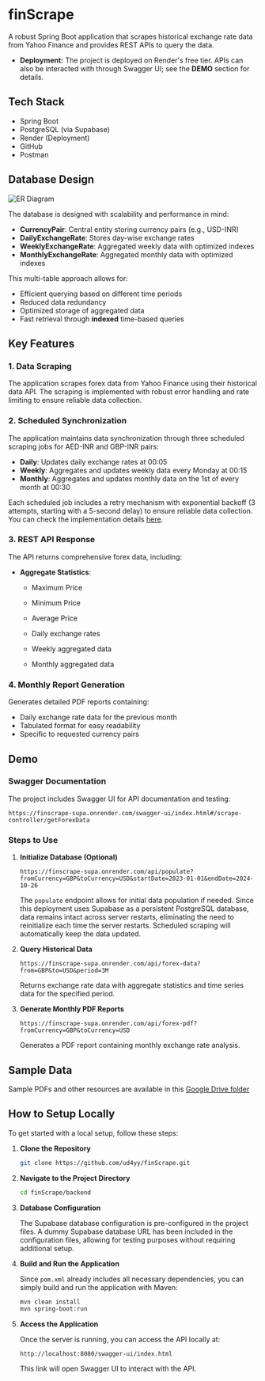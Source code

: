 

# finScrape

A robust Spring Boot application that scrapes historical exchange rate data from Yahoo Finance and provides REST APIs to query the data.

- **Deployment:** The project is deployed on Render's free tier. APIs can also be interacted with through Swagger UI; see the **DEMO** section for details.

## Tech Stack
- Spring Boot
- PostgreSQL (via Supabase)
- Render (Deployment)
- GitHub
- Postman

## Database Design
<img src="https://drive.google.com/uc?id=1hx9nyB9AfAWkUPcBw3upmYLifn9kGIc1" alt="ER Diagram" style="max-width: 100%; height: auto;">

The database is designed with scalability and performance in mind:
- **CurrencyPair**: Central entity storing currency pairs (e.g., USD-INR)
- **DailyExchangeRate**: Stores day-wise exchange rates
- **WeeklyExchangeRate**: Aggregated weekly data with optimized indexes
- **MonthlyExchangeRate**: Aggregated monthly data with optimized indexes

This multi-table approach allows for:
- Efficient querying based on different time periods
- Reduced data redundancy
- Optimized storage of aggregated data
- Fast retrieval through **indexed** time-based queries

## Key Features

### 1. Data Scraping
The application scrapes forex data from Yahoo Finance using their historical data API. The scraping is implemented with robust error handling and rate limiting to ensure reliable data collection.

### 2. Scheduled Synchronization
The application maintains data synchronization through three scheduled scraping jobs for AED-INR and GBP-INR pairs:
- **Daily**: Updates daily exchange rates at 00:05
- **Weekly**: Aggregates and updates weekly data every Monday at 00:15  
- **Monthly**: Aggregates and updates monthly data on the 1st of every month at 00:30 

Each scheduled job includes a retry mechanism with exponential backoff (3 attempts, starting with a 5-second delay) to ensure reliable data collection. You can check the implementation details [here](https://github.com/ud4yy/finScrape/blob/main/backend/src/main/java/com/vance/backend/config/ForexSchedulerConfig.java).

### 3. REST API Response
The API returns comprehensive forex data, including:
- **Aggregate Statistics**:
  - Maximum Price
  - Minimum Price
  - Average Price

  - Daily exchange rates
  - Weekly aggregated data
  - Monthly aggregated data

### 4. Monthly Report Generation
Generates detailed PDF reports containing:
- Daily exchange rate data for the previous month
- Tabulated format for easy readability
- Specific to requested currency pairs

## Demo

### Swagger Documentation
The project includes Swagger UI for API documentation and testing:
```
https://finscrape-supa.onrender.com/swagger-ui/index.html#/scrape-controller/getForexData
```

### Steps to Use

1. **Initialize Database (Optional)**
   ```
   https://finscrape-supa.onrender.com/api/populate?fromCurrency=GBP&toCurrency=USD&startDate=2023-01-01&endDate=2024-10-26
   ```
   The `populate` endpoint allows for initial data population if needed. Since this deployment uses Supabase as a persistent PostgreSQL database, data remains intact across server restarts, eliminating the need to reinitialize each time the server restarts. Scheduled scraping will automatically keep the data updated.

2. **Query Historical Data**
   ```
   https://finscrape-supa.onrender.com/api/forex-data?from=GBP&to=USD&period=3M
   ```
   Returns exchange rate data with aggregate statistics and time series data for the specified period.

3. **Generate Monthly PDF Reports**
   ```
   https://finscrape-supa.onrender.com/api/forex-pdf?fromCurrency=GBP&toCurrency=USD
   ```
   Generates a PDF report containing monthly exchange rate analysis.

## Sample Data
Sample PDFs and other resources are available in this [Google Drive folder](https://drive.google.com/drive/folders/1ATk01J0cNIAE8fjzwS5ms4TmENvhWlEQ?usp=sharing)

## How to Setup Locally

To get started with a local setup, follow these steps:

1. **Clone the Repository**
   ```bash
   git clone https://github.com/ud4yy/finScrape.git
   ```

2. **Navigate to the Project Directory**
   ```bash
   cd finScrape/backend
   ```

3. **Database Configuration**

   The Supabase database configuration is pre-configured in the project files. A dummy Supabase database URL has been included in the configuration files, allowing for testing purposes without requiring additional setup.

4. **Build and Run the Application**

   Since `pom.xml` already includes all necessary dependencies, you can simply build and run the application with Maven:

   ```bash
   mvn clean install
   mvn spring-boot:run
   ```

5. **Access the Application**

   Once the server is running, you can access the API locally at:
   ```
   http://localhost:8080/swagger-ui/index.html
   ```
   This link will open Swagger UI to interact with the API.
